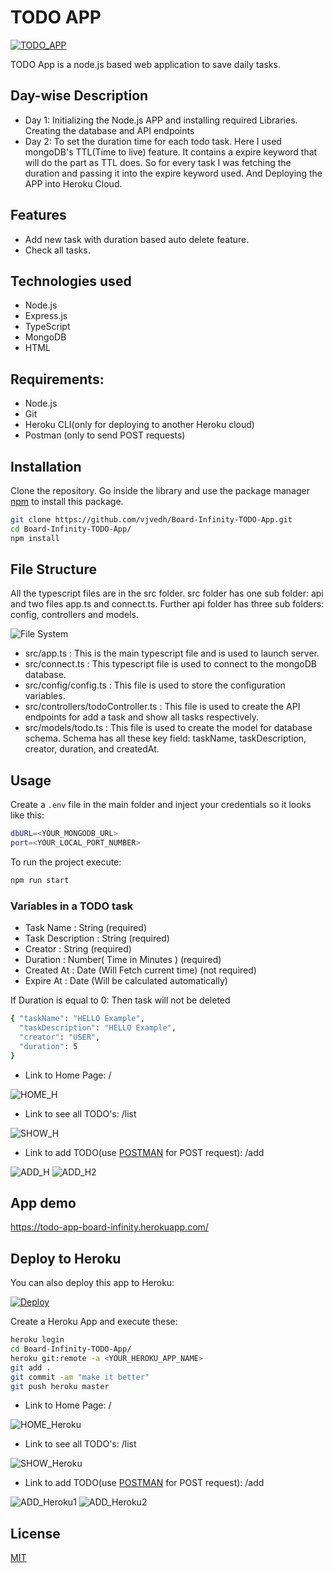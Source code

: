 # TODO APP

[![TODO_APP](https://img.shields.io/badge/TODO__APP-Board%20Infinity%20Task-red)](https://todo-app-board-infinity.herokuapp.com/)

TODO App is a node.js based web application to save daily tasks.

## Day-wise Description

* Day 1: Initializing the Node.js APP and installing required Libraries. Creating the database and API endpoints
* Day 2: To set the duration time for each todo task. Here I used mongoDB's TTL(Time to live) feature. It contains a expire keyword that will do the part as TTL does. So for every task I was fetching the duration and passing it into the expire keyword used. And Deploying the APP into Heroku Cloud.

## Features

* Add new task with duration based auto delete feature.
* Check all tasks.

## Technologies used

* Node.js
* Express.js
* TypeScript
* MongoDB
* HTML

## Requirements:
* Node.js
* Git
* Heroku CLI(only for deploying to another Heroku cloud)
* Postman (only to send POST requests)

## Installation

Clone the repository.
Go inside the library and use the package manager [npm](https://www.npmjs.com/package/npm) to install this package.

```bash
git clone https://github.com/vjvedh/Board-Infinity-TODO-App.git
cd Board-Infinity-TODO-App/
npm install
```

## File Structure

All the typescript files are in the src folder. src folder has one sub folder: api and two files app.ts and connect.ts.
Further api folder has three sub folders: config, controllers and models.

![File System](demoFIles/FileStructure.png?raw=true "File System")

* src/app.ts : This is the main typescript file and is used to launch server.
* src/connect.ts : This typescript file is used to connect to the mongoDB database.
* src/config/config.ts : This file is used to store the configuration variables.
* src/controllers/todoController.ts : This file is used to create the API endpoints for add a task and show all tasks respectively.
* src/models/todo.ts : This file is used to create the model for database schema. Schema has all these key field: taskName, taskDescription, creator, duration, and createdAt.

## Usage

Create a `.env` file in the main folder and inject your credentials so it looks like this:

```bash
dbURL=<YOUR_MONGODB_URL>
port=<YOUR_LOCAL_PORT_NUMBER>
```

To run the project execute:

```bash
npm run start
```

### Variables in a TODO task

* Task Name :  String  (required)
* Task Description : String (required)
* Creator : String (required)
* Duration : Number( Time in Minutes ) (required)
* Created At : Date (Will Fetch current time) (not required)
* Expire At : Date (Will be calculated automatically)

If Duration is equal to 0: Then task will not be deleted

```bash
{ "taskName": "HELLO Example",
  "taskDescription": "HELLO Example",
  "creator": "USER",
  "duration": 5
}
```

* Link to Home Page: /

![HOME_H](demoFIles/HOME_LOCALHOST.png?raw=true "HOME_H")

* Link to see all TODO's: /list

![SHOW_H](demoFIles/GET_LOCALHOST.png?raw=true "SHOW_H")

* Link to add TODO(use [POSTMAN](https://www.postman.com/) for POST request): /add

![ADD_H](demoFIles/POST_LOCALHOST_1.png?raw=true "ADD_H")
![ADD_H2](demoFIles/POST_LOCALHOST.png?raw=true "ADD_H2")

## App demo

<https://todo-app-board-infinity.herokuapp.com/>

## Deploy to Heroku

You can also deploy this app to Heroku:

[![Deploy](https://www.herokucdn.com/deploy/button.svg)](https://heroku.com/deploy)

Create a Heroku App and execute these:

```bash
heroku login
cd Board-Infinity-TODO-App/
heroku git:remote -a <YOUR_HEROKU_APP_NAME>
git add .
git commit -am "make it better"
git push heroku master

```

* Link to Home Page: /

![HOME_Heroku](demoFIles/HOME_HEROKU.png?raw=true "HOME_Heroku")

* Link to see all TODO's: /list

![SHOW_Heroku](demoFIles/GET_HEROKU.png?raw=true "SHOW_Heroku")

* Link to add TODO(use [POSTMAN](https://www.postman.com/) for POST request): /add

![ADD_Heroku1](demoFIles/POST_HEROKU_1.png?raw=true "ADD_Heroku1")
![ADD_Heroku2](demoFIles/POST_HEROKU.png?raw=true "ADD_Heroku2")

## License

[MIT](https://choosealicense.com/licenses/mit/)